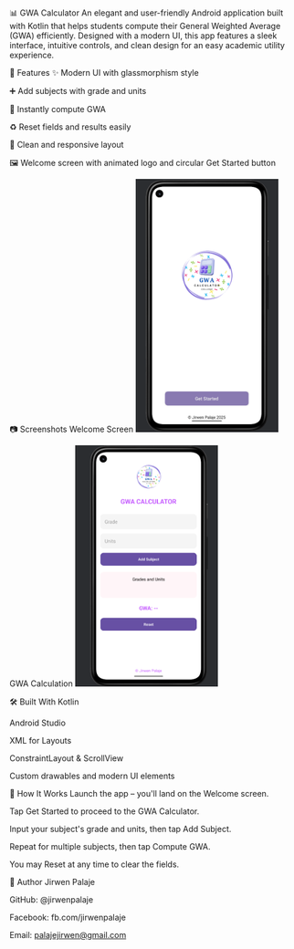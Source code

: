 📊 GWA Calculator
An elegant and user-friendly Android application built with Kotlin that helps students compute their General Weighted Average (GWA) efficiently. Designed with a modern UI, this app features a sleek interface, intuitive controls, and clean design for an easy academic utility experience.

🚀 Features
✨ Modern UI with glassmorphism style

➕ Add subjects with grade and units

🔢 Instantly compute GWA

♻️ Reset fields and results easily

📱 Clean and responsive layout

🖼️ Welcome screen with animated logo and circular Get Started button

📷 Screenshots
Welcome Screen
<img src="start.png" alt="Main Screen" width="250"/>  

GWA Calculation
<img src="image.png" alt="GWA Computed" width="250"/>

🛠️ Built With
Kotlin

Android Studio

XML for Layouts

ConstraintLayout & ScrollView

Custom drawables and modern UI elements

🧠 How It Works
Launch the app – you'll land on the Welcome screen.

Tap Get Started to proceed to the GWA Calculator.

Input your subject's grade and units, then tap Add Subject.

Repeat for multiple subjects, then tap Compute GWA.

You may Reset at any time to clear the fields.

👤 Author
Jirwen Palaje

GitHub: @jirwenpalaje

Facebook: fb.com/jirwenpalaje

Email: palajejirwen@gmail.com 





